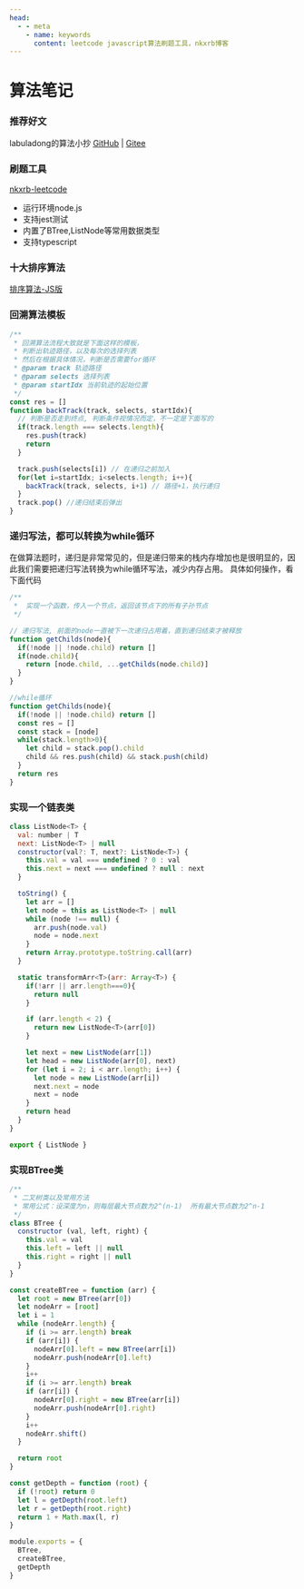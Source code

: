 ```yaml
---
head: 
  - - meta
    - name: keywords
      content: leetcode javascript算法刷题工具，nkxrb博客
---
```


# 算法笔记

### 推荐好文
labuladong的算法小抄 [GitHub](https://labuladong.github.io/algo/) | [Gitee](https://labuladong.gitee.io/algo/)

### 刷题工具
[nkxrb-leetcode](https://github.com/nkxrb/leetcode)
- 运行环境node.js
- 支持jest测试
- 内置了BTree,ListNode等常用数据类型
- 支持typescript

### 十大排序算法
[排序算法-JS版](https://blog.csdn.net/kw023781/article/details/118384290)

### 回溯算法模板
```js
/**
 * 回溯算法流程大致就是下面这样的模板，
 * 判断出轨迹路径，以及每次的选择列表
 * 然后在根据具体情况，判断是否需要for循环
 * @param track 轨迹路径
 * @param selects 选择列表
 * @param startIdx 当前轨迹的起始位置
 */
const res = []
function backTrack(track, selects, startIdx){
  // 判断是否走到终点, 判断条件视情况而定，不一定是下面写的
  if(track.length === selects.length){
    res.push(track)
    return
  }

  track.push(selects[i]) // 在递归之前加入
  for(let i=startIdx; i<selects.length; i++){
    backTrack(track, selects, i+1) // 路径+1，执行递归
  }
  track.pop() //递归结束后弹出
}
```

### 递归写法，都可以转换为while循环
在做算法题时，递归是非常常见的，但是递归带来的栈内存增加也是很明显的，因此我们需要把递归写法转换为while循环写法，减少内存占用。
具体如何操作，看下面代码
```js
/**
 *  实现一个函数，传入一个节点，返回该节点下的所有子孙节点
 */

// 递归写法, 前面的node一直被下一次递归占用着，直到递归结束才被释放
function getChilds(node){
  if(!node || !node.child) return []
  if(node.child){
    return [node.child, ...getChilds(node.child)]
  }
}

//while循环
function getChilds(node){
  if(!node || !node.child) return []
  const res = []
  const stack = [node]
  while(stack.length>0){
    let child = stack.pop().child
    child && res.push(child) && stack.push(child)
  }
  return res
}

```


### 实现一个链表类
```js
class ListNode<T> {
  val: number | T
  next: ListNode<T> | null
  constructor(val?: T, next?: ListNode<T>) {
    this.val = val === undefined ? 0 : val
    this.next = next === undefined ? null : next
  }

  toString() {
    let arr = []
    let node = this as ListNode<T> | null
    while (node !== null) {
      arr.push(node.val)
      node = node.next
    }
    return Array.prototype.toString.call(arr)
  }

  static transformArr<T>(arr: Array<T>) {
    if(!arr || arr.length===0){
      return null
    }

    if (arr.length < 2) {
      return new ListNode<T>(arr[0])
    }

    let next = new ListNode(arr[1])
    let head = new ListNode(arr[0], next)
    for (let i = 2; i < arr.length; i++) {
      let node = new ListNode(arr[i])
      next.next = node
      next = node
    }
    return head
  }
}

export { ListNode }
```

### 实现BTree类
```js
/**
 * 二叉树类以及常用方法
 * 常用公式：设深度为n，则每层最大节点数为2^(n-1)  所有最大节点数为2^n-1
 */
class BTree {
  constructor (val, left, right) {
    this.val = val
    this.left = left || null
    this.right = right || null
  }
}

const createBTree = function (arr) {
  let root = new BTree(arr[0])
  let nodeArr = [root]
  let i = 1
  while (nodeArr.length) {
    if (i >= arr.length) break
    if (arr[i]) {
      nodeArr[0].left = new BTree(arr[i])
      nodeArr.push(nodeArr[0].left)
    }
    i++
    if (i >= arr.length) break
    if (arr[i]) {
      nodeArr[0].right = new BTree(arr[i])
      nodeArr.push(nodeArr[0].right)
    }
    i++
    nodeArr.shift()
  }

  return root
}

const getDepth = function (root) {
  if (!root) return 0
  let l = getDepth(root.left)
  let r = getDepth(root.right)
  return 1 + Math.max(l, r)
}

module.exports = {
  BTree,
  createBTree,
  getDepth
}
```
